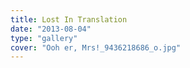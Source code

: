 ```yaml
---
title: Lost In Translation
date: "2013-08-04"
type: "gallery"
cover: "Ooh er, Mrs!_9436218686_o.jpg"
---
```

